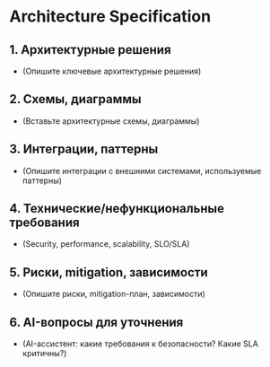 # Architecture Specification

## 1. Архитектурные решения
- (Опишите ключевые архитектурные решения)

## 2. Схемы, диаграммы
- (Вставьте архитектурные схемы, диаграммы)

## 3. Интеграции, паттерны
- (Опишите интеграции с внешними системами, используемые паттерны)

## 4. Технические/нефункциональные требования
- (Security, performance, scalability, SLO/SLA)

## 5. Риски, mitigation, зависимости
- (Опишите риски, mitigation-план, зависимости)

## 6. AI-вопросы для уточнения
- (AI-ассистент: какие требования к безопасности? Какие SLA критичны?) 